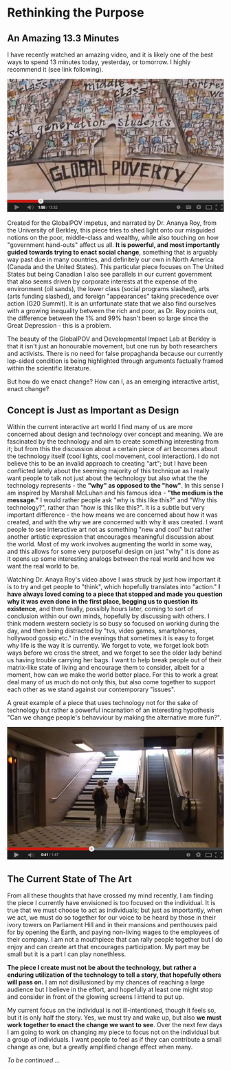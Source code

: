 # Rethinking the Purpose

## An Amazing 13.3 Minutes
I have recently watched an amazing video, and it is likely one of the best ways to spend 13 minutes today, yesterday, or tomorrow. I highly recommend it (see link following).

[![Alt text for your video](../project_images/VideoImage_Fake.jpg?raw=true)](https://www.youtube.com/watch?v=-rtySUhuokM)

Created for the GlobalPOV impetus, and narrated by Dr. Ananya Roy, from the University of Berkley, this piece tries to shed light onto our misguided notions on the poor, middle-class and wealthy, while also touching on how "government hand-outs" affect us all. __It is powerful, and most importantly guided towards trying to enact social change__, something that is arguably way past due in many countries, and definitely our own in North America (Canada and the United States). This particular piece focuses on The United States but being Canadian I also see parallels in our current government that also seems driven by corporate interests at the expense of the environment (oil sands), the lower class (social programs slashed), arts (arts funding slashed), and foreign "appearances" taking precedence over action (G20 Summit). It is an unfortunate state that we also find ourselves with a growing inequality between the rich and poor, as Dr. Roy points out, the difference between the 1% and 99% hasn't been so large since the Great Depression - this is a problem.

The beauty of the GlobalPOV and Developmental Impact Lab at Berkley is that it isn't just an honourable movement, but one run by both researchers and activists. There is no need for false propaghanda because our currently lop-sided condition is being highlighted through arguments factually framed within the scientific literature.

But how do we enact change? How can I, as an emerging interactive artist, enact change?

## Concept is Just as Important as Design

Within the current interactive art world I find many of us are more concerned about design and technology over concept and meaning. We are fascinated by the technology and aim to create something interesting from it; but from this the discussion about a certain piece of art becomes about the technology itself (cool lights, cool movement, cool interaction). I do not believe this to be an invalid approach to creating "art"; but I have been conflicted lately about the seeming majority of this technique as I really want people to talk not just about the technology but also what the the technology represents - the __"why" as opposed to the "how"__. In this sense I am inspired by Marshall McLuhan and his famous idea - __"the medium is the message."__ I would rather people ask "why is this like this?" and "Why this technology?", rather than "how is this like this?". It is a subtle but very important difference - the how means we are concerned about how it was created, and with the why we are concerned with why it was created. I want people to see interactive art not as something "new and cool" but rather another artistic expression that encourages meaningful discussion about the world. Most of my work involves augmenting the world in some way, and this allows for some very purposeful design on just "why" it is done as it opens up some interesting analogs between the real world and how we want the real world to be.

Watching Dr. Anaya Roy's video above I was struck by just how important it is to try and get people to "think", which hopefully translates into "action." __I have always loved coming to a piece that stopped and made you question why it was even done in the first place, begging us to question its existence__, and then finally, possibly hours later, coming to sort of conclusion within our own minds, hopefully by discussing with others. I think modern western society is so busy so focused on working during the day, and then being distracted by  "tvs, video games, smartphones, hollywood gossip etc." in the evenings that sometimes it is easy to forget why life is the way it is currently. We forget to vote, we forget look both ways before we cross the street, and we forget to see the older lady behind us having trouble carrying her bags. I want to help break people out of their matrix-like state of living and encourage them to consider, albeit for a moment, how can we make the world better place. For this to work a great deal many of us much do not only this, but also come together to support each other as we stand against our contemporary "issues".

A great example of a piece that uses technology not for the sake of technology but rather a powerful incarnation of an interesting hypothesis "Can we change people's behavviour by making the alternative more fun?".

[![Alt text for your video](../project_images/VideoImage_Fake_2.jpg?raw=true)](https://www.youtube.com/watch?v=2lXh2n0aPyw)

## The Current State of The Art

From all these thoughts that have crossed my mind recently, I am finding the piece I currently have envisioned is too focused on the individual. It is true that we must choose to act as individuals; but just as importantly, when we act, we must do so together for our voice to be heard by those in their ivory towers on Parliament Hill and in their mansions and penthouses paid for by opening the Earth, and paying non-living wages to the employees of their company. I am not a mouthpiece that can rally people together but I do enjoy and can create art that encourages participation. My part may be small but it is a part I can play nonethless. 

__The piece I create must not be about the technology, but rather a enduring utilization of the technology to tell a story, that hopefully others will pass on.__ I am not disillusioned by my chances of reaching a large audience but I believe in the effort, and hopefully at least one might stop and consider in front of the glowing screens I intend to put up.

My current focus on the individual is not ill-intentioned, though it feels so, but it is only half the story. Yes, we must try and wake up, but also __we must work together to enact the change we want to see__. Over the next few days I am going to work on changing my piece to focus not on the individual but a group of individuals. I want people to feel as if they can contribute a small change as one, but a greatly amplified change effect when many. 

_To be continued ..._
